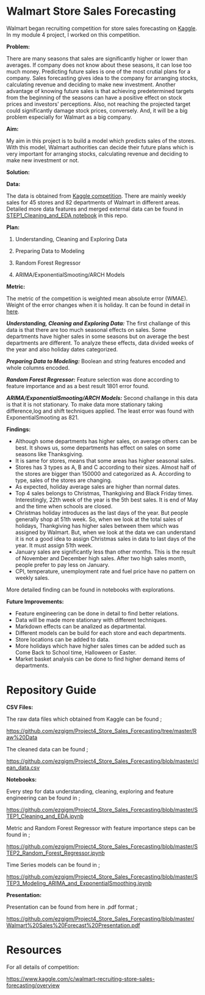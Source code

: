 # Walmart Store Sales Forecasting

Walmart began recruiting competition for store sales forecasting on [Kaggle](https://www.kaggle.com/c/walmart-recruiting-store-sales-forecasting/overview). In my module 4 project, I worked on this competition. 

**Problem:**

There are many seasons that sales are significantly higher or lower than averages. If company does not know about these seasons, it can lose too much money. Predicting future sales is one of the most crutial plans for a company. Sales forecasting gives idea to the company for arranging stocks, calculating revenue and deciding to make new investment. Another advantage of knowing future sales is that achieving predetermined targets from the beginning of the seasons can have a positive effect on stock prices and investors' perceptions. Also, not reaching the projected target could significantly damage stock prices, conversely. And, it will be a big problem especially for Walmart as a big company.

**Aim:**

My aim in this project is to build a model which predicts sales of the stores. With this model, Walmart authorities can decide their future plans which is very important for arranging stocks, calculating revenue and deciding to make new investment or not.

**Solution:**




**Data:**

The data is obtained from [Kaggle competition](https://www.kaggle.com/c/walmart-recruiting-store-sales-forecasting/data). There are mainly weekly sales for 45 stores and 82 departments of Walmart in different areas. Detailed more data features and merged external data can be found in [STEP1_Cleaning_and_EDA notebook](https://github.com/ezgigm/Project4_Store_Sales_Forecasting/blob/master/STEP1_Cleaning_and_EDA.ipynb) in this repo.

**Plan:**

1. Understanding, Cleaning and Exploring Data

2. Preparing Data to Modeling

3. Random Forest Regressor

4. ARIMA/ExponentialSmooting/ARCH Models

**Metric:**

The metric of the competition is weighted mean absolute error (WMAE). Weight of the error changes when it is holiday. It can be found in detail in [here](https://www.kaggle.com/c/walmart-recruiting-store-sales-forecasting/overview/evaluation).

***Understanding, Cleaning and Exploring Data:*** The first challange of this data is that there are too much seasonal effects on sales. Some departments have higher sales in some seasons but on average the best departments are different. To analyze these effects, data divided weeks of the year and also holiday dates categorized.

***Preparing Data to Modeling:*** Boolean and string features encoded and whole columns encoded. 

***Random Forest Regressor:*** Feature selection was done according to feature importance and as a best result 1801 error found. 

***ARIMA/ExponentialSmooting/ARCH Models:*** Second challange in this data is that it is not stationary. To make data more stationary taking difference,log and shift techniques applied. The least error was found with ExponentialSmooting as 821.

**Findings:**
- Although some departments has higher sales, on average others can be best. It shows us, some departments has effect on sales on some seasons like Thanksgiving.
- It is same for stores, means that some areas has higher seasonal sales. 
- Stores has 3 types as A, B and C according to their sizes. Almost half of the stores are bigger than 150000 and categorized as A. According to type, sales of the stores are changing.
- As expected, holiday average sales are higher than normal dates.
- Top 4 sales belongs to Christmas, Thankgiving and Black Friday times. Interestingly, 22th week of the year is the 5th best sales. It is end of May and the time when schools are closed.
- Christmas holiday introduces as the last days of the year. But people generally shop at 51th week. So, when we look at the total sales of holidays, Thankgiving has higher sales between them which was assigned by Walmart. But, when we look at the data we can understand it is not a good idea to assign Christmas sales in data to last days of the year. It must assign 51th week.  
- January sales are significantly less than other months. This is the result of November and December high sales. After two high sales month, people prefer to pay less on January.
- CPI, temperature, unemployment rate and fuel price have no pattern on weekly sales. 

More detailed finding can be found in notebooks with explorations. 

**Future Improvements:**

- Feature engineering can be done in detail to find better relations.
- Data will be made more stationary with different techniques.
- Markdown effects can be analized as departmental.
- Different models can be build for each store and each departments.
- Store locations can be added to data.
- More holidays which have higher sales times can be added such as Come Back to School time, Halloween or Easter. 
- Market basket analysis can be done to find higher demand items of departments.
 
 # Repository Guide
 
 **CSV Files:**
 
 The raw data files which obtained from Kaggle can be found ;
 
 https://github.com/ezgigm/Project4_Store_Sales_Forecasting/tree/master/Raw%20Data
 
 The cleaned data can be found ;
 
 https://github.com/ezgigm/Project4_Store_Sales_Forecasting/blob/master/clean_data.csv
 
 **Notebooks:**
 
 Every step for data understanding, cleaning, exploring and feature engineering can be found in ;
 
 https://github.com/ezgigm/Project4_Store_Sales_Forecasting/blob/master/STEP1_Cleaning_and_EDA.ipynb
 
 Metric and Random Forest Regressor with feature importance steps can be found in ;
 
 https://github.com/ezgigm/Project4_Store_Sales_Forecasting/blob/master/STEP2_Random_Forest_Regressor.ipynb
 
 Time Series models can be found in ;
 
 https://github.com/ezgigm/Project4_Store_Sales_Forecasting/blob/master/STEP3_Modeling_ARIMA_and_ExponentialSmoothing.ipynb
 
 **Presentation:**
 
 Presentation can be found from here in .pdf format ;
 
 https://github.com/ezgigm/Project4_Store_Sales_Forecasting/blob/master/Walmart%20Sales%20Forecast%20Presentation.pdf
  
# Resources 
 
 For all details of competition:
 
 https://www.kaggle.com/c/walmart-recruiting-store-sales-forecasting/overview
 
